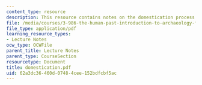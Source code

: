 ```yaml
---
content_type: resource
description: This resource contains notes on the domestication process.
file: /media/courses/3-986-the-human-past-introduction-to-archaeology-fall-2006/62a3dc36460d07484cee152bdfcbf5ac_domestication.pdf
file_type: application/pdf
learning_resource_types:
- Lecture Notes
ocw_type: OCWFile
parent_title: Lecture Notes
parent_type: CourseSection
resourcetype: Document
title: domestication.pdf
uid: 62a3dc36-460d-0748-4cee-152bdfcbf5ac
---
```

